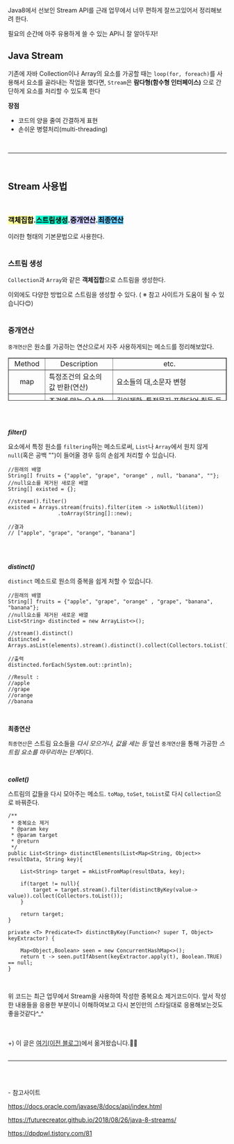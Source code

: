 
Java8에서 선보인 Stream API를 근래 업무에서 너무 편하게 잘쓰고있어서 정리해보려 한다.

필요의 순간에 아주 유용하게 쓸 수 있는 API니 잘 알아두자!


## Java Stream

기존에 자바 Collection이나 Array의 요소를 가공할 때는 `loop(for, foreach)`를 사용해서 요소를 골라내는 작업을 했다면, `Stream`은 **람다형(함수형 인터페이스)** 으로 간단하게 요소를 처리할 수 있도록 한다



**장점**

- 코드의 양을 줄여 간결하게 표현
- 손쉬운 병렬처리(multi-threading)

<br/>

---
<br/>

## Stream 사용법
<br/>

<p style="font-size:16px; font-weight:bold; color:#000;"><span style="background-color:#FFFF99;">객체집합</span>.<span style="background-color:#00FFCC;">스트림생성</span>.<span style="background-color:#CCCCFF;">중개연산</span>.<span style="background-color:#66CCFF;">최종연산</span></p>


이러한 형태의 기본문법으로 사용한다.
<br/><br/>


### 스트림 생성

`Collection`과 `Array`와 같은 **객체집합**으로 스트림을 생성한다.

이외에도 다양한 방법으로 스트림을 생성할 수 있다.
( ※ 참고 사이트가 도움이 될 수 있습니다😊)
<br/><br/>

### 중개연산

`중개연산`은 원소를 가공하는 연산으로서 자주 사용하게되는 메소드를 정리해보았다.
<br/>

<table style="border-collapse: collapse; width: 100%; height: 99px;" border="1" data-ke-style="style13" data-ke-align="alignLeft"><tbody><tr style="height: 20px;"><td style="width: 16.8217%; text-align: center; height: 20px;">Method</td><td style="width: 31.124%; text-align: center; height: 20px;">Description</td><td style="width: 52.0542%; text-align: center; height: 20px;">etc.</td></tr><tr style="height: 19px;"><td style="width: 16.8217%; text-align: center; height: 19px;">map</td><td style="width: 31.124%; height: 19px; text-align: left;">특정조건의 요소의 값 반환(연산)</td><td style="width: 52.0542%; height: 19px; text-align: left;">요소들의 대,소문자 변형</td></tr><tr style="height: 20px;"><td style="width: 16.8217%; text-align: center; height: 20px;">filter</td><td style="width: 31.124%; height: 20px; text-align: left;">조건에 맞는 요소만 필터링</td><td style="width: 52.0542%; height: 20px; text-align: left;">길이제한, 특정문자 포함단어 취득 등의 작업</td></tr><tr style="height: 20px;"><td style="width: 16.8217%; text-align: center; height: 20px;">sorted</td><td style="width: 31.124%; height: 20px; text-align: left;">요소 정렬</td><td style="width: 52.0542%; height: 20px; text-align: left;">요소들을 정렬&nbsp;</td></tr><tr style="height: 20px;"><td style="width: 16.8217%; text-align: center; height: 20px;">distinct</td><td style="width: 31.124%; height: 20px; text-align: left;">요소 중복 제거</td><td style="width: 52.0542%; height: 20px; text-align: left;">중복되지 않은 요소들로 정제하는 작업</td></tr></tbody></table>
<br/><br/>


**_filter()_**

요소에서 특정 원소를 `filtering`하는 메소드로써, `List`나 `Array`에서 원치 않게 `null`(혹은 공백 "")이 들어올 경우 등의 손쉽게 처리할 수 있습니다.
```
//원래의 배열
String[] fruits = {"apple", "grape", "orange" , null, "banana", ""};
//null요소를 제거된 새로운 배열
String[] existed = {};

//stream().filter()
existed = Arrays.stream(fruits).filter(item -> isNotNull(item))
                .toArray(String[]::new);
                
//결과 
// ["apple", "grape", "orange", "banana"]
```
<br/><br/>

**_distinct()_**

`distinct` 메소드로 원소의 중복을 쉽게 처할 수 있습니다.
```
//원래의 배열
String[] fruits = {"apple", "grape", "orange" , "grape", "banana", "banana"};
//null요소를 제거된 새로운 배열
List<String> distincted = new ArrayList<>();

//stream().distinct()
distincted = Arrays.asList(elements).stream().distinct().collect(Collectors.toList());

//출력
distincted.forEach(System.out::println);

//Result :
//apple
//grape
//orange
//banana
```
<br/>

**최종연산**

`최종연산`은 스트림 요소들을 *다시 모으거나, 값을 세는 등* 앞선 `중개연산`을 통해 가공한 *스트림 요소를 마무리하는 단계*이다.

<br/>

**_collet()_**

스트림의 값들을 다시 모아주는 메소드.  `toMap`, `toSet`, `toList`로 다시 `Collection`으로 바꿔준다.

```
/**
 * 중복요소 제거
 * @param key
 * @param target
 * @return
 */
public List<String> distinctElements(List<Map<String, Object>> resultData, String key){ 
	
	List<String> target = mkListFromMap(resultData, key);
	
	if(target != null){
		target = target.stream().filter(distinctByKey(value-> value)).collect(Collectors.toList());
	}
	
	return target;
}

private <T> Predicate<T> distinctByKey(Function<? super T, Object> keyExtractor) {
	
	Map<Object,Boolean> seen = new ConcurrentHashMap<>();
	return t -> seen.putIfAbsent(keyExtractor.apply(t), Boolean.TRUE) == null;
}
```
<br/>

위 코드는 최근 업무에서 Stream을 사용하여 작성한 중복요소 제거코드이다. 앞서 작성한 내용들을 응용한 부분이니 이해하여보고 다시 본인만의 스타일대로 응용해보는것도 좋을것같다^\_^

<br/><br/>
+) 이 글은 [여기(이전 블로그)](https://fascinate-zsoo.tistory.com/24)에서 옮겨왔습니다.🙋‍♀️
<br/><br/>
<hr/>
<br/><br/>

\- 참고사이트 

https://docs.oracle.com/javase/8/docs/api/index.html

https://futurecreator.github.io/2018/08/26/java-8-streams/

https://dpdpwl.tistory.com/81